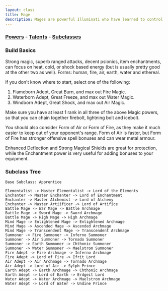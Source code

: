 ```yaml
---
layout: class
title: Mage
description: Mages are powerful Illuminati who have learned to control and manipulate the elements.
---
```


### [Powers](powers) - [Talents](talents) - [Subclasses](subclasses)

### Build Basics

Strong magic, superb ranged attacks, decent psionics, item enchantments,
can focus on heat, cold, or shock based energy (but is usually pretty good at
the other two as well).  Forms: human, fire, air, earth, water and ethereal.

If you don't know where to start, select one of the following:

1. Flameborn Adept, Great Burn, and max out Fire Magic.
2. Waterborn Adept, Great Freeze, and max out Water Magic.
3. Windborn Adept, Great Shock, and max out Air Magic.

Make sure you have at least 1 rank in all three of the above Magic powers, so
that you can chain together firebolt, lightning bolt and icebolt.

You should also consider Form of Air or Form of Fire, as they make it much
easier to keep out of your opponent's range.  Form of Air is faster, but Form
of Fire has stronger offensive spell bonuses and can wear metal armour.

Enhanced Deflection and Strong Magical Shields are great for protection, while
the Enchantment power is very useful for adding bonuses to your equipment.

### Subclass Tree

```
Base Subclass: Apprentice

Elementalist -> Master Elementalist -> Lord of the Elements
Enchanter -> Master Enchanter -> Lord of Enchantment
Enchanter -> Master Alchemist -> Lord of Alchemy
Enchanter -> Master Artiificer -> Lord of Artifice
Battle Mage -> War Mage -> Battle Archmage
Battle Mage -> Sword Mage -> Sword Archmage
Battle Mage -> High Mage -> High Archmage
Mind Mage -> Enlightened Mage -> Enlightened Archmage
Mind Mage -> Ascended Mage -> Ascended Archmage
Mind Mage -> Transcendent Mage -> Transcendent Archmage
Summoner -> Fire Summoner -> Inferno Summoner
Summoner -> Air Summoner -> Tornado Summoner
Summoner -> Earth Summoner -> Chthonic Summoner
Summoner -> Water Summoner -> Maelstrom Summoner
Fire Adept -> Fire Archmage -> Inferno Archmage
Fire Adept -> Lord of Fire -> Ifrit Lord
Air Adept -> Air Archmage -> Tornado Archmage
Air Adept -> Lord of Air -> Sylph Prince
Earth Adept -> Earth Archmage -> Chthonic Archmage
Earth Adept -> Lord of Earth -> Erdgeit Lord
Water Adept -> Water Archmage -> Maelstrom Archmage
Water Adept -> Lord of Water -> Undine Prince
```
